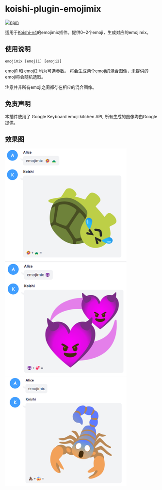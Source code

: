 # koishi-plugin-emojimix

[![npm](https://img.shields.io/npm/v/koishi-plugin-emojimix?style=flat-square)](https://www.npmjs.com/package/koishi-plugin-emojimix)

适用于[Koishi-v4](https://github.com/koishijs/koishi)的emojimix插件。提供0~2个emoji，生成对应的emojimix。


## 使用说明

```
emojimix [emoji1] [emoji2]
```

emoji1 和 emoji2 均为可选参数。
将会生成两个emoji的混合图像，未提供的emoji将会随机选取。

注意并非所有emoji之间都存在相应的混合图像。


## 免责声明
本插件使用了 Google Keyboard emoji kitchen API, 所有生成的图像均由Google提供。


## 效果图

<img width='400px' src='./examples/1.png'>
<img width='400px' src='./examples/2.png'>
<img width='400px' src='./examples/3.png'>
